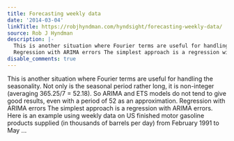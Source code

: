 ```yaml
---
title: Forecasting weekly data
date: '2014-03-04'
linkTitle: https://robjhyndman.com/hyndsight/forecasting-weekly-data/
source: Rob J Hyndman
description: |-
  This is another situation where Fourier terms are useful for handling the seasonality. Not only is the seasonal period rather long, it is non-integer (averaging 365.25/7 = 52.18). So ARIMA and ETS models do not tend to give good results, even with a period of 52 as an approximation.
  Regression with ARIMA errors The simplest approach is a regression with ARIMA errors. Here is an example using weekly data on US finished motor gasoline products supplied (in thousands of barrels per day) from February 1991 to May ...
disable_comments: true
---
```

This is another situation where Fourier terms are useful for handling the seasonality. Not only is the seasonal period rather long, it is non-integer (averaging 365.25/7 = 52.18). So ARIMA and ETS models do not tend to give good results, even with a period of 52 as an approximation.
Regression with ARIMA errors The simplest approach is a regression with ARIMA errors. Here is an example using weekly data on US finished motor gasoline products supplied (in thousands of barrels per day) from February 1991 to May ...